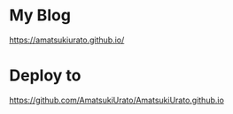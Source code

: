 # My Blog
https://amatsukiurato.github.io/

# Deploy to
https://github.com/AmatsukiUrato/AmatsukiUrato.github.io
